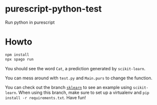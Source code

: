 # purescript-python-test

Run python in purescript

# Howto

```bash
npm install
npx spago run
```

You should see the word `Cat`, a prediction generated by `scikit-learn`.

You can mess around with `test.py` and `Main.purs` to change the function.

You can check out the branch [`sklearn`](https://github.com/mikesol/purescript-python-hack/tree/sklearn) to see an example using `scikit-learn`. When using this branch, make sure to set up a virtualenv and `pip install -r requirements.txt`. Have fun!
